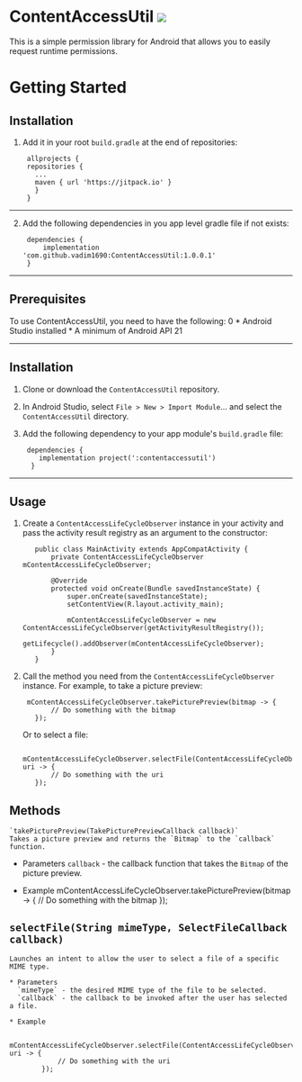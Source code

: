 

# ContentAccessUtil [![](https://jitpack.io/v/vadim1690/ContentAccessUtil.svg)](https://jitpack.io/#vadim1690/ContentAccessUtil)


This is a simple permission library for Android that allows you to easily request runtime permissions.

# Getting Started

## Installation

1) Add it in your root `build.gradle` at the end of repositories:

	    allprojects {
        repositories {
          ...
          maven { url 'https://jitpack.io' }
          }
        }
      
------------------------------------------------------------------------------------------------------------

2) Add the following dependencies in you app level gradle file if not exists:

	    dependencies {
			implementation 'com.github.vadim1690:ContentAccessUtil:1.0.0.1'
		}

------------------------------------------------------------------------------------------------------------

## Prerequisites

To use ContentAccessUtil, you need to have the following:
0
    * Android Studio installed
    * A minimum of Android API 21

------------------------------------------------------------------------------------------------------------

## Installation

1) Clone or download the `ContentAccessUtil` repository.
2) In Android Studio, select `File > New > Import Module`... and select the `ContentAccessUtil` directory.
3) Add the following dependency to your app module's `build.gradle` file:

        dependencies {
           implementation project(':contentaccessutil')
         }

------------------------------------------------------------------------------------------------------------

## Usage

1) Create a `ContentAccessLifeCycleObserver` instance in your activity and pass the activity result registry as an argument to the constructor:

          public class MainActivity extends AppCompatActivity {
              private ContentAccessLifeCycleObserver mContentAccessLifeCycleObserver;

              @Override
              protected void onCreate(Bundle savedInstanceState) {
                  super.onCreate(savedInstanceState);
                  setContentView(R.layout.activity_main);

                  mContentAccessLifeCycleObserver = new ContentAccessLifeCycleObserver(getActivityResultRegistry());
                  getLifecycle().addObserver(mContentAccessLifeCycleObserver);
              }
          }

2) Call the method you need from the `ContentAccessLifeCycleObserver` instance. For example, to take a picture preview:

        mContentAccessLifeCycleObserver.takePicturePreview(bitmap -> {
              // Do something with the bitmap
          });

   Or to select a file:

        mContentAccessLifeCycleObserver.selectFile(ContentAccessLifeCycleObserver.ALL_FILES, uri -> {
              // Do something with the uri
          });

## Methods

    `takePicturePreview(TakePicturePreviewCallback callback)`
    Takes a picture preview and returns the `Bitmap` to the `callback` function.

   * Parameters
     `callback` - the callback function that takes the `Bitmap` of the picture preview.
     
   * Example
        mContentAccessLifeCycleObserver.takePicturePreview(bitmap -> {
              // Do something with the bitmap
          });
          
## `selectFile(String mimeType, SelectFileCallback callback)`
    Launches an intent to allow the user to select a file of a specific MIME type.
    
    * Parameters
      `mimeType` - the desired MIME type of the file to be selected.
      `callback` - the callback to be invoked after the user has selected a file.
      
    * Example
    
          mContentAccessLifeCycleObserver.selectFile(ContentAccessLifeCycleObserver.ALL_FILES, uri -> {
                // Do something with the uri
            });

    

    
